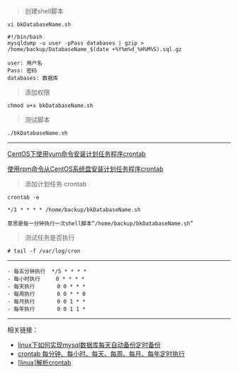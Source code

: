 > 创建shell脚本

```
vi bkDatabaseName.sh

#!/bin/bash
mysqldump -u user -pPass databases | gzip > /home/backup/DatabaseName_$(date +%Y%m%d_%H%M%S).sql.gz

user: 用户名
Pass: 密码
databases: 数据库
```

> 添加权限

```
chmod u+x bkDatabaseName.sh
```

> 测试脚本

```
./bkDatabaseName.sh
```

---

[CentOS下使用yum命令安装计划任务程序crontab](http://blog.csdn.net/testcs_dn/article/details/48780971)

[使用rpm命令从CentOS系统盘安装计划任务程序crontab](http://blog.csdn.net/testcs_dn/article/details/48781553)

> 添加计划任务 crontab

```
crontab -e

*/1 * * * * /home/backup/bkDatabaseName.sh

意思是每一分钟执行一次shell脚本“/home/backup/bkDatabaseName.sh”

```

> 测试任务是否执行

```
# tail -f /var/log/cron
```

---

```
- 每五分钟执行  */5 * * * *
- 每小时执行     0 * * * *
- 每天执行       0 0 * * *
- 每周执行       0 0 * * 0
- 每月执行       0 0 1 * *
- 每年执行       0 0 1 1 *
```
---
相关链接：

 - [linux下如何实现mysql数据库每天自动备份定时备份](http://blog.csdn.net/testcs_dn/article/details/48829785)
 - [crontab 每分钟、每小时、每天、每周、每月、每年定时执行](http://blog.csdn.net/youngqj/article/details/6798065)
 - [[linux]解析crontab](http://www.cnblogs.com/chenshishuo/p/5152068.html)
